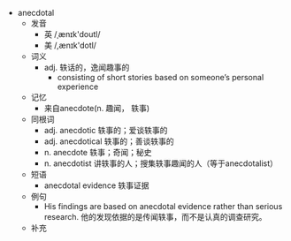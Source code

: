 - anecdotal
  - 发音
    - 英 /ˌænɪk'doutl/
    - 美 /,ænɪk'dotl/
  - 词义
    - adj. 轶话的，逸闻趣事的
      - consisting of short stories based on someone’s personal experience
  - 记忆
    - 来自anecdote(n. 趣闻， 轶事)
  - 同根词
    - adj. anecdotic 轶事的；爱谈轶事的
    - adj. anecdotical 轶事的；善谈轶事的
    - n. anecdote 轶事；奇闻；秘史
    - n. anecdotist 讲轶事的人；搜集轶事趣闻的人（等于anecdotalist）
  - 短语
    - anecdotal evidence 轶事证据
  - 例句
    - His findings are based on anecdotal evidence rather than serious research. 他的发现依据的是传闻轶事，而不是认真的调查研究。
  - 补充